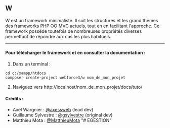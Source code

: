 ## W

W est un framework minimaliste. Il suit les structures et les grand thèmes des frameworks PHP OO MVC actuels, tout en en facilitant l'approche. Ce framework possède toutefois de nombreuses propriétés diverses permettant de répondre aux cas les plus habituels.

---

#### Pour télécharger le framework et en consulter la documentation :

1. Dans un terminal : 

  ```
  cd c:/xampp/htdocs
  composer create-project webforce3/w nom_de_mon_projet
  ```

2. Naviguez vers http://localhost/nom_de_mon_projet/docs/tuto/


#### Crédits :
* Axel Wargnier : [@axessweb](https://github.com/axessweb) (lead dev)
* Guillaume Sylvestre : [@gsylvestre](https://github.com/gsylvestre) (original dev)
* Matthieu Mota : [@MatthieuMota](https://github.com/MatthieuMota)
"# EGESTION" 
